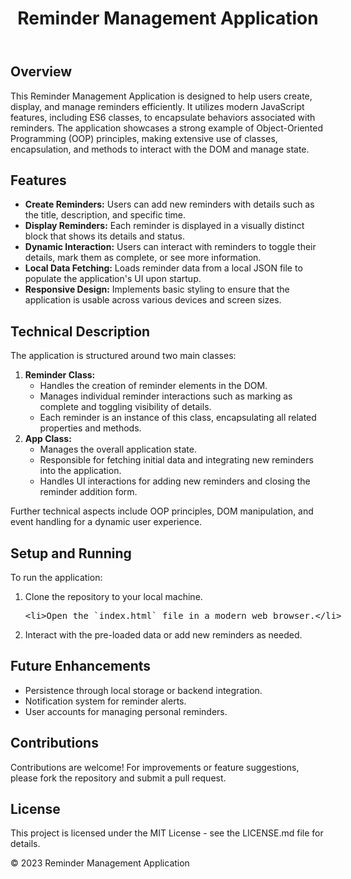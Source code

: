 <!DOCTYPE html>
<html lang="en">
<head>
    <meta charset="UTF-8">
    <meta name="viewport" content="width=device-width, initial-scale=1.0">
</head>
<body>
    <header>
        <h1>Reminder Management Application</h1>
    </header>
    <section>
        <h2>Overview</h2>
        <p>This Reminder Management Application is designed to help users create, display, and manage reminders efficiently. It utilizes modern JavaScript features, including ES6 classes, to encapsulate behaviors associated with reminders. The application showcases a strong example of Object-Oriented Programming (OOP) principles, making extensive use of classes, encapsulation, and methods to interact with the DOM and manage state.</p>
    </section>
    <section>
        <h2>Features</h2>
        <ul>
            <li><strong>Create Reminders:</strong> Users can add new reminders with details such as the title, description, and specific time.</li>
            <li><strong>Display Reminders:</strong> Each reminder is displayed in a visually distinct block that shows its details and status.</li>
            <li><strong>Dynamic Interaction:</strong> Users can interact with reminders to toggle their details, mark them as complete, or see more information.</li>
            <li><strong>Local Data Fetching:</strong> Loads reminder data from a local JSON file to populate the application's UI upon startup.</li>
            <li><strong>Responsive Design:</strong> Implements basic styling to ensure that the application is usable across various devices and screen sizes.</li>
        </ul>
    </section>
    <section>
        <h2>Technical Description</h2>
        <p>The application is structured around two main classes:</p>
        <ol>
            <li><strong>Reminder Class:</strong>
                <ul>
                    <li>Handles the creation of reminder elements in the DOM.</li>
                    <li>Manages individual reminder interactions such as marking as complete and toggling visibility of details.</li>
                    <li>Each reminder is an instance of this class, encapsulating all related properties and methods.</li>
                </ul>
            </li>
            <li><strong>App Class:</strong>
                <ul>
                    <li>Manages the overall application state.</li>
                    <li>Responsible for fetching initial data and integrating new reminders into the application.</li>
                    <li>Handles UI interactions for adding new reminders and closing the reminder addition form.</li>
                </ul>
            </li>
        </ol>
        <p>Further technical aspects include OOP principles, DOM manipulation, and event handling for a dynamic user experience.</p>
    </section>
    <section>
        <h2>Setup and Running</h2>
        <p>To run the application:</p>
        <ol>
            <li>Clone the repository to your local machine.</li>
            <xmp><li>Open the `index.html` file in a modern web browser.</li></xmp>
            <li>Interact with the pre-loaded data or add new reminders as needed.</li>
        </ol>
    </section>
    <section>
        <h2>Future Enhancements</h2>
        <ul>
            <li>Persistence through local storage or backend integration.</li>
            <li>Notification system for reminder alerts.</li>
            <li>User accounts for managing personal reminders.</li>
        </ul>
    </section>
    <section>
        <h2>Contributions</h2>
        <p>Contributions are welcome! For improvements or feature suggestions, please fork the repository and submit a pull request.</p>
    </section>
    <section>
        <h2>License</h2>
        <p>This project is licensed under the MIT License - see the LICENSE.md file for details.</p>
    </section>
    <footer>
        <p>© 2023 Reminder Management Application</p>
    </footer>
</body>
</html>
